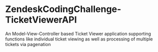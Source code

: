 # ZendeskCodingChallenge-TicketViewerAPI
An Model-View-Controller based Ticket Viewer application supporting functions like individual ticket viewing as well as processing of multiple tickets via pagenation
